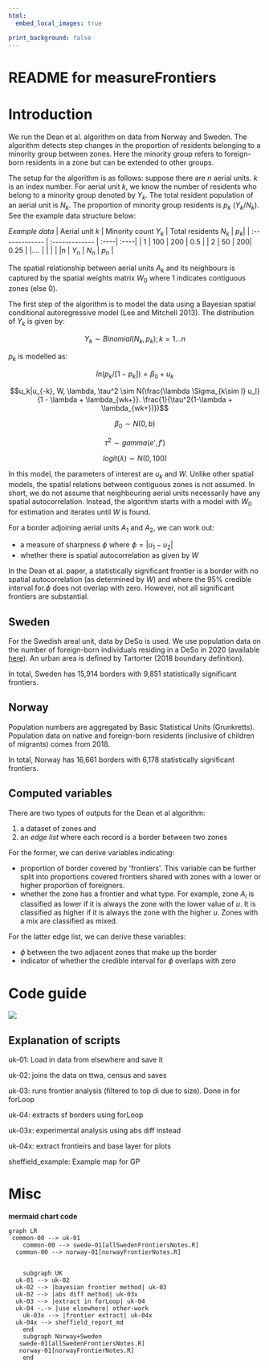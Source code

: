 ```yaml
---
html:
  embed_local_images: true

print_background: false
---
```


# README for measureFrontiers


# Introduction

We run the Dean et al. algorithm on data from Norway and Sweden. The algorithm detects step changes in the proportion of residents belonging to a minority group between zones. Here the minority group refers to foreign-born residents in a zone but can be extended to other groups.

The setup for the algorithm is as follows: suppose there are $n$ aerial units. $k$ is an index number. For aerial unit $k$, we know the number of residents who belong to a minority group denoted by $Y_k$. The total resident population of an aerial unit is $N_k$. The proportion of minority group residents is $p_k$ ($Y_k/N_k$). See the example data structure below:


*Example data*
| Aerial unit $k$ | Minority count $Y_k$     | Total residents $N_k$ | $p_k$|
| :------------- | :------------- | :----| :----|
| 1       | 100       | 200 | 0.5 |
| 2   | 50   | 200| 0.25 |
|....   |   |   |   |
|n   | $Y_n$   | $N_n$  | $p_n$  |

The spatial relationship between aerial units $A_k$ and its neighbours is captured by the spatial weights matrix $W_0$ where 1 indicates contiguous zones (else 0).

The first step of the algorithm is to model the data using a Bayesian spatial conditional autoregressive model (Lee and Mitchell 2013). The distribution of $Y_k$ is given by:

$$Y_k \sim Binomial(N_k, p_k); k = 1...n$$

$p_k$ is modelled as:

$$ln(p_k/[1 - p_k]) = \beta_0 + u_k$$

$$u_k|u_{-k}, W, \lambda, \tau^2 \sim N(\frac{\lambda \Sigma_{k\sim l}  u_l}{1 - \lambda + \lambda_{wk+}}. \frac{1}{\tau^2(1-\lambda + \lambda_{wk+})})$$

$$\beta_0 \sim N(0, b)$$

$$\tau^2 \sim gamma(e',f')$$

$$logit(\lambda) \sim N(0, 100) $$

In this model, the parameters of interest are $u_k$ and $W$. Unlike other spatial models, the spatial relations between contiguous zones is not assumed. In short, we do not assume that neighbouring aerial units necessarily have any spatial autocorrelation. Instead, the algorithm starts with a model with $W_0$ for estimation and iterates until $W$ is found.

For a border adjoining aerial units $A_1$ and $A_2$, we can work out:
- a measure of sharpness $\phi$ where $\phi = |u_1 - u_2|$
- whether there is spatial autocorrelation as given by $W$

In the Dean et al. paper, a statistically significant frontier is a border with no spatial autocorrelation (as determined by $W$) and where the 95% credible interval for.$\phi$ does not overlap with zero. However, not all significant frontiers are substantial.


## Sweden

For the Swedish areal unit, data by DeSo is used. We use population data on the number of foreign-born individuals residing in a DeSo in 2020 (available [here](https://www.scb.se/vara-tjanster/oppna-data/oppna-geodata/deso--demografiska-statistikomraden/)). An urban area is defined by Tartorter (2018 boundary definition).

In total, Sweden has 15,914 borders with 9,851 statistically significant frontiers.

## Norway

Population numbers are aggregated by Basic Statistical Units (Grunkretts). Population data on native and foreign-born residents (inclusive of children of migrants) comes from 2018.

In total, Norway has 16,661 borders with 6,178 statistically significant frontiers.

## Computed variables

There are two types of outputs for the Dean et al algorithm:
1. a dataset of zones and
2. an *edge list* where each record is a border between two zones

For the former, we can derive variables indicating:
- proportion of border covered by 'frontiers'. This variable can be further split into proportions covered frontiers shared with zones with a lower or higher proportion of foreigners.
- whether the zone has a frontier and what type. For example, zone $A_i$ is classified as lower if it is always the zone with the lower value of $u$. It is classified as higher if it is always the zone with the higher $u$. Zones with a mix are classified as mixed.

For the latter edge list, we can derive these variables:
- $\phi$ between the two adjacent zones that make up the border
- indicator of whether the credible interval for $\phi$ overlaps with zero

# Code guide

[![](https://mermaid.ink/img/eyJjb2RlIjoiZ3JhcGggTFJcbiBjb21tb24tMDAgLS0-IHVrLTAxXG4gICAgY29tbW9uLTAwIC0tPiBzd2VkZS0wMVthbGxTd2VkZW5Gcm9udGllcnNOb3Rlcy5SXVxuICBjb21tb24tMDAgLS0-IG5vcndheS0wMVtub3J3YXlGcm9udGllck5vdGVzLlJdXG4gXG4gXG4gICAgc3ViZ3JhcGggVUtcbiAgdWstMDEgLS0-IHVrLTAyXG4gIHVrLTAyIC0tPiB8YmF5ZXNpYW4gZnJvbnRpZXIgbWV0aG9kfCB1ay0wM1xuICB1ay0wMiAtLT4gfGFicyBkaWZmIG1ldGhvZHwgdWstMDN4XG4gIHVrLTAzIC0tPiB8ZXh0cmFjdCBpbiBmb3JMb29wfCB1ay0wNFxuICB1ay0wNCAtLi0-IHx1c2UgZWxzZXdoZXJlfCBvdGhlci13b3JrXG4gICAgdWstMDN4IC0tPiB8ZnJvbnRpZXIgZXh0cmFjdHwgdWstMDR4XG4gIHVrLTA0eCAtLT4gc2hlZmZpZWxkX3JlcG9ydF9tZFxuICAgIGVuZFxuICAgIHN1YmdyYXBoIE5vcndheStTd2VkZW5cbiAgIHN3ZWRlLTAxW2FsbFN3ZWRlbkZyb250aWVyc05vdGVzLlJdXG4gICBub3J3YXktMDFbbm9yd2F5RnJvbnRpZXJOb3Rlcy5SXVxuICAgIGVuZCIsIm1lcm1haWQiOnsidGhlbWUiOiJkZWZhdWx0In0sInVwZGF0ZUVkaXRvciI6ZmFsc2UsImF1dG9TeW5jIjp0cnVlLCJ1cGRhdGVEaWFncmFtIjpmYWxzZX0)](https://mermaid-js.github.io/mermaid-live-editor/edit##eyJjb2RlIjoiZ3JhcGggTFJcbiBjb21tb24tMDAgLS0-IHVrLTAxXG4gICAgY29tbW9uLTAwIC0tPiBzd2VkZS0wMVthbGxTd2VkZW5Gcm9udGllcnNOb3Rlcy5SXVxuICBjb21tb24tMDAgLS0-IG5vcndheS0wMVtub3J3YXlGcm9udGllck5vdGVzLlJdXG4gXG4gXG4gICAgc3ViZ3JhcGggVUtcbiAgdWstMDEgLS0-IHVrLTAyXG4gIHVrLTAyIC0tPiB8YmF5ZXNpYW4gZnJvbnRpZXIgbWV0aG9kfCB1ay0wM1xuICB1ay0wMiAtLT4gfGFicyBkaWZmIG1ldGhvZHwgdWstMDN4XG4gIHVrLTAzIC0tPiB8ZXh0cmFjdCBpbiBmb3JMb29wfCB1ay0wNFxuICB1ay0wNCAtLi0-IHx1c2UgZWxzZXdoZXJlfCBvdGhlci13b3JrXG4gICAgdWstMDN4IC0tPiB8ZnJvbnRpZXIgZXh0cmFjdHwgdWstMDR4XG4gIHVrLTA0eCAtLT4gc2hlZmZpZWxkX3JlcG9ydF9tZFxuICAgIGVuZFxuICAgIHN1YmdyYXBoIE5vcndheStTd2VkZW5cbiAgIHN3ZWRlLTAxW2FsbFN3ZWRlbkZyb250aWVyc05vdGVzLlJdXG4gIGNvbW1vbi0wMCAtLT4gbm9yd2F5LTAxW25vcndheUZyb250aWVyTm90ZXMuUl1cbiAgICBlbmQiLCJtZXJtYWlkIjoie1xuICBcInRoZW1lXCI6IFwiZGVmYXVsdFwiXG59IiwidXBkYXRlRWRpdG9yIjpmYWxzZSwiYXV0b1N5bmMiOnRydWUsInVwZGF0ZURpYWdyYW0iOmZhbHNlfQ)


## Explanation of scripts

uk-01: Load in data from elsewhere and save it

uk-02: joins the data on ttwa, census and saves

uk-03: runs frontier analysis (filtered to top di due to size). Done in for forLoop

uk-04: extracts sf borders using forLoop

uk-03x: experimental analysis using abs diff instead

uk-04x: extract frontieirs and base layer for plots

sheffield_example: Example map for GP


# Misc

**mermaid chart code**

```
graph LR
 common-00 --> uk-01
    common-00 --> swede-01[allSwedenFrontiersNotes.R]
  common-00 --> norway-01[norwayFrontierNotes.R]


    subgraph UK
  uk-01 --> uk-02
  uk-02 --> |bayesian frontier method| uk-03
  uk-02 --> |abs diff method| uk-03x
  uk-03 --> |extract in forLoop| uk-04
  uk-04 -.-> |use elsewhere| other-work
    uk-03x --> |frontier extract| uk-04x
  uk-04x --> sheffield_report_md
    end
    subgraph Norway+Sweden
   swede-01[allSwedenFrontiersNotes.R]
   norway-01[norwayFrontierNotes.R]
    end
```
